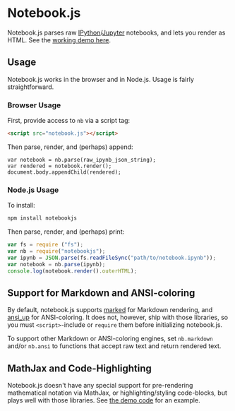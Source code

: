 # Notebook.js

Notebook.js parses raw [IPython](http://ipython.org/)/[Jupyter](http://jupyter.org/) notebooks, and lets you render as HTML. See the [working demo here](https://jsvine.github.io/notebookjs/demo/).

## Usage

Notebook.js works in the browser and in Node.js. Usage is fairly straightforward.

### Browser Usage

First, provide access to `nb` via a script tag:

```html
<script src="notebook.js"></script>
```

Then parse, render, and (perhaps) append:

```
var notebook = nb.parse(raw_ipynb_json_string);
var rendered = notebook.render();
document.body.appendChild(rendered);
```

### Node.js Usage

To install:

```sh
npm install notebookjs
```

Then parse, render, and (perhaps) print:

```js
var fs = require ("fs");
var nb = require("notebookjs");
var ipynb = JSON.parse(fs.readFileSync("path/to/notebook.ipynb"));
var notebook = nb.parse(ipynb);
console.log(notebook.render().outerHTML);
```

## Support for Markdown and ANSI-coloring

By default, notebook.js supports [marked](https://github.com/chjj/marked) for Markdown rendering, and [ansi_up](https://github.com/drudru/ansi_up) for ANSI-coloring. It does not, however, ship with those libraries, so you must `<script>`-include or `require` them before initializing notebook.js.

To support other Markdown or ANSI-coloring engines, set `nb.markdown` and/or `nb.ansi` to functions that accept raw text and return rendered text.

## MathJax and Code-Highlighting

Notebook.js doesn't have any special support for pre-rendering mathematical notation via MathJax, or highlighting/styling code-blocks, but plays well with those libraries. See [the demo code](demo/js/demo.js) for an example.
